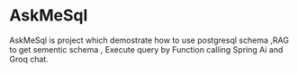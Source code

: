 # AskMeSql
AskMeSql is project which demostrate how to use postgresql schema ,RAG to get sementic schema , Execute query by Function calling Spring Ai and Groq chat.
